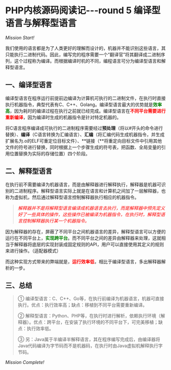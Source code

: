 # PHP内核源码阅读记---round 5 编译型语言与解释型语言

<!-- more -->

*Mission Start!*

我们使用的语言都是为了人类更好的理解而设计的，机器并不能识别这些语言，其只能执行二进制代码。因此，编写完的程序需要一个“翻译官”将其翻译成二进制序列，这个过程称为编译。而根据编译时机的不同，编程语言可分为编译型语言和解释型语言。

## 一、编译型语言
编译型语言在程序运行前提前边编译为计算机可执行的二进制文件，在执行时直接执行机器指令，典型代表有C、C++、Golang。编译型语言最大的优势就是<span style="color:green;">**效率高**</span>，因为耗时的编译过程在执行之前就已经完成。编译型语言在<span style="color:red;">**不同平台需要进行重新编译**</span>，因为编译时生成的机器指令是针对特定机器的。

将C语言程序编译成可执行的二进制程序需要经过**预处理**（将以#开头的命令进行替换）、**编译**（C语言转换为汇编语言）、**汇编**（将汇编代码生成机器指令，并生成扩展名为.o的ELF可重定位目标文件）、**链接（**将重定向目标文件中引用其他文件的符号进行替换，同时根据上一个步骤生成的符号表，把函数、全局变量的引用位置替换为实际的存储位置）四个阶段。

## 二、解释型语言
在执行前不需要编译为机器语言，而是由解释器进行解释执行，解释器是机器可识别的二进制程序。解释型语言实际上就是在语言和计算机之间加了一层解释器，也称为虚拟机，然后通过解释型语言控制解释器执行相应的机器指令。

> <span style="color:red;">*解释器并不是将解释型语言编译成机器语言去执行，而是解释器中预先定义好了一些具体的操作，这些操作已被编译为机器指令，在执行时，解释型语言控制解释器执行某一个机器指令。*</span>

因为解释器的存在，屏蔽了不同平台之间机器语言的差异，解释型语言可以方便的运行在不同平台上，<span style="color:green;">**实现跨平台**</span>。而不同平台之间的差异由解释器来处理，这就相当于解释器将底层的实现封装成固定规则的API，用户可以直接使用其定义的规则来进行操作。（适配器模式）

而这种实现方式带来的弊端就是，<span style="color:red;">**运行效率低**</span>，相比于编译型语言，多出解释器解析的一步。

## 三、总结
> ① 编译型语言：C、C++、Go等，在执行前编译为机器语言，机器可直接执行。优点：执行效率高；缺点：移植到不同平台需要重新编译。
> 
> ② 解释型语言：Python、PHP等，在执行时进行解析，依赖执行环境（解释器）。优点：跨平台，在安装了执行环境的不同平台下，可完美移植；缺点：执行效率低。
> 
> ③ 另：Java属于半编译半解释语言，其在程序编写完成后，由编译器将Java代码编译为字节码而不是机器码，在执行时由Java虚拟机解释执行字节码。

*Mission Complete!*

